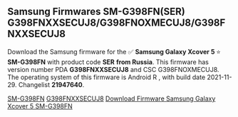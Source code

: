 <h2>Samsung Firmwares SM-G398FN(SER) G398FNXXSECUJ8/G398FNOXMECUJ8/G398FNXXSECUJ8</h2>
Download the Samsung firmware for the ✅ <strong>Samsung Galaxy Xcover 5 </strong> ⭐ <strong>SM-G398FN</strong> with product code <strong>SER</strong> <strong> from Russia</strong>. This firmware has version number PDA <strong>G398FNXXSECUJ8</strong> and CSC G398FNOXMECUJ8. The operating system of this firmware is Android R , with build date 2021-11-29. Changelist <strong>21947640</strong>.


[SM-G398FN](https://samfirm.shop/samsung/model/SM-G398FN)
[G398FNXXSECUJ8](https://samfirm.shop/samsung/pda/G398FNXXSECUJ8)
[Download Firmware Samsung Galaxy Xcover 5 SM-G398FN](https://samfirm.shop/samsung/firmware/478436)
